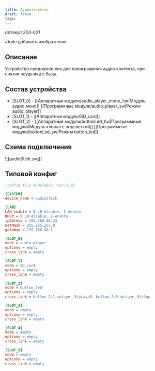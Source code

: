 ```yaml
---
title: Аудиоэтикетка
draft: false
tags:
---
```

*артикул 200-001*


#todo добавить изображение
## Описание
Устройство предназначено для проигрывания аудио контента, при снятии наушника с базы.

## Состав устройства
- [SLOT_0] - [[Аппаратные модули/audio_player_mono_hw|Модуль аудио моно]]
[[Программные модули/audio_player_sw|Режим audio_player]]
- [SLOT_1] - [[Аппаратные модули/SD_card]]
- [SLOT_2] - [[Аппаратные модули/buttonLed_hw|Программные модули/Модуль кнопка с подсветкой]]
[[Программные модули/buttonLed_sw|Режим button_led]]


## Схема подключения
![[audioStick.svg]]


## Типовой конфиг
```ini
;config file moduleBox. Ver:3.20 

[SYSTEM] 
device_name = audiostick 

[LAN] 
LAN_enable = 0 ;0-disable, 1-enable 
DHCP = 0 ;0-disable, 1-enable 
ipAdress = 192.168.88.33 
netMask = 255.255.255.0 
gateWay = 192.168.88.1 

[SLOT_0] 
mode = audio_player 
options = empty
cross_link = empty 

[SLOT_1] 
mode = SD_card
options = empty 
cross_link = empty 

[SLOT_2] 
mode = button_led
options = empty 
cross_link = button_2:1->player_0/play:0, button_2:0->player_0/stop 

[SLOT_3] 
mode = empty 
options = empty 
cross_link = empty 

[SLOT_4] 
mode = empty 
options = empty 
cross_link = empty 

[SLOT_5] 
mode = empty 
options = empty 
cross_link = empty 

```